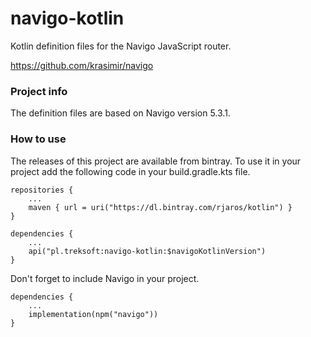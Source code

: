 # navigo-kotlin

Kotlin definition files for the Navigo JavaScript router.

https://github.com/krasimir/navigo

### Project info

The definition files are based on Navigo version 5.3.1.

### How to use

The releases of this project are available from bintray.
To use it in your project add the following code in your build.gradle.kts file.

    repositories {
        ...
        maven { url = uri("https://dl.bintray.com/rjaros/kotlin") }
    }

    dependencies {
        ...
        api("pl.treksoft:navigo-kotlin:$navigoKotlinVersion")
    }

Don't forget to include Navigo in your project.


    dependencies {
        ...
        implementation(npm("navigo"))
    }
